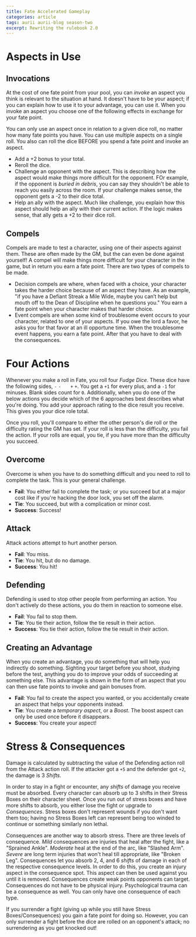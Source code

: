 ```yaml
---
title: Fate Accelerated Gameplay
categories: article
tags: aurii aurii-blog season-two
excerpt: Rewriting the rulebook 2.0
---
```


# Aspects in Use

## Invocations 

At the cost of one fate point from your pool, you can *invoke* an aspect you think is relevant to the situation at hand. It doesn't have to be your aspect; if you can explain how to use it to your advantage, you can use it. When you invoke an aspect you choose one of the following effects in exchange for your fate point. 

You can only use an aspect once in relation to a given dice roll, no matter how many fate points you have. You can use multiple aspects on a single roll. You also can roll the dice BEFORE you spend a fate point and invoke an aspect. 

* Add a +2 bonus to your total.
* Reroll the dice.
* Challenge an opponent with the aspect. This is describing how the aspect would make things more difficult for the opponent. FOr example, if the opponent is *buried in debris*, you can say they shouldn't be able to reach you easily across the room. If your challenge makes sense, the opponent gets a -2 to their dice total.
* Help an ally with the aspect. Much like challenge, you explain how this aspect should help an ally with their current action. If the logic makes sense, that ally gets a +2 to their dice roll. 

## Compels

Compels are made to test a character, using one of their aspects against them. These are often made by the GM, but the can even be done against yourself! A compel will make things more difficult for your character in the game, but in return you earn a fate point. There are two types of compels to be made.

* Decision compels are where, when faced with a choice, your character takes the harder choice because of an aspect they have. As an example, "if you have a Defiant Streak a Mile Wide, maybe you can’t help but mouth off to the Dean of Discipline when he questions you." You earn a fate point when your character makes that harder choice.
* Event compels are when some kind of troublesome event occurs to your character, related to one of your aspects. If you owe the lord a favor, he asks you for that favor at an ill opportune time. When the troublesome event happens, you earn a fate point. After that you have to deal with the consequences. 

# Four Actions

Whenever you make a roll in Fate, you roll four *Fudge Dice*. These dice have the following sides, `-` `-` ` ` ` ` `+` `+`. You get a `+1` for every plus, and a `-1` for minuses. Blank sides count for `0`. Additionally, when you do one of the below actions you decide which of the 6 approaches best describes what you're doing. You add your approach rating to the dice result you receive. This gives you your dice role total. 

Once you roll, you'll compare to either the other person's die roll or the difficulty rating the GM has set. If your roll is less than the difficulty, you fail the action. If your rolls are equal, you tie, if you have more than the difficulty you succeed.

## Overcome

Overcome is when you have to do something difficult and you need to roll to complete the task. This is your general challenge.

* **Fail**: You either fail to complete the task; or you succeed but at a major cost like if you're hacking the door lock, you set off the alarm.
* **Tie**: You succeed, but with a complication or minor cost.
* **Success**: Success!

## Attack

Attack actions attempt to hurt another person. 

* **Fail**: You miss.
* **Tie**: You hit, but do no damage.
* **Success**: You hit!

## Defending

Defending is used to stop other people from performing an action. You don't actively do these actions, you do them in reaction to someone else. 

* **Fail**: You fail to stop them.
* **Tie**: You tie their action, follow the tie result in their action. 
* **Success**: You tie their action, follow the tie result in their action. 

## Creating an Advantage

When you create an advantage, you do something that will help you indirectly do something. Sighting your target before you shoot, studying before the test, anything you do to improve your odds of succeeding at something else. This advantage is shown in the form of an aspect that you can then use fate points to invoke and gain bonuses from. 

* **Fail**: You fail to create the aspect you wanted, or you accidentally create an aspect that helps your opponents instead.
* **Tie**: You create a *temporary aspect*, or a *Boost*. The boost aspect can only be used once before it disappears.
* **Success**: You create your aspect!

# Stress & Consequences

Damage is calculated by subtracting the value of the Defending action roll from the Attack action roll. If the attacker got a `+5` and the defender got `+2`, the damage is 3 *Shifts*. 

In order to stay in a fight or encounter, any *shifts* of damage you receive must be absorbed. Every character can absorb up to 3 shifts in their Stress Boxes on their character sheet. Once you run out of stress boxes and have more shifts to absorb, you either lose the fight or upgrade to *Consequences*. Stress boxes don't represent wounds if you don't want them too; having no Stress Boxes left can represent being too winded to continue or something similarly non lethal. 

Consequences are another way to absorb stress. There are three levels of consequence. *Mild* consequences are injuries that heal after the fight, like a "Sprained Ankle". *Moderate* heal at the end of the arc, like "Slashed Arm". *Severe* are long term injuries that won't heal till appropriate, like "Broken Leg". Consequences let you absorb 2, 4, and 6 *shifts* of damage in each of the respective consequence levels. In order to do this, you create an injury aspect in the consequence spot. This aspect can then be used against you until it is removed. Consequences create weak points opponents can target. Consequences do not have to be physical injury. Psychological trauma can be a consequence as well. You can only have one consequence of each type.

If you surrender a fight (giving up while you still have Stress Boxes/Consequences) you gain a fate point for doing so. However, you can only surrender a fight before the dice are rolled on an opponent's attack; no surrendering as you get knocked out!